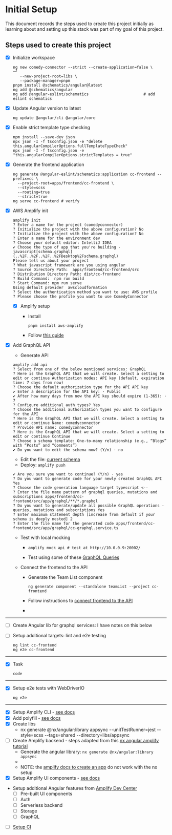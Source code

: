 # Initial Setup

This document records the steps used to create this project initially as learning about and setting up this stack was part of my 
goal of this project.

## Steps used to create this project

- [x] Initialize workspace

  ```shell
  ng new comedy-connector --strict --create-application=false \                                                       ─╯
     --new-project-root=libs \
     --package-manager=pnpm
  pnpm install @schematics/angular@latest
  ng add @schematics/angular
  ng add @angular-eslint/schematics                        # add eslint schematics
  ```

- [x] Update Angular version to latest

  ```shell
  ng update @angular/cli @angular/core
  ```

- [x] Enable strict template type checking

  ```shell
  npm install --save-dev json
  npx json -I -f tsconfig.json -e "delete this.angularCompilerOptions.fullTemplateTypeCheck"
  npx json -I -f tsconfig.json -e "this.angularCompilerOptions.strictTemplates = true"
  ```

- [x] Generate the frontend application

  ```shell
  ng generate @angular-eslint/schematics:application cc-frontend --prefix=cc \
    --project-root=apps/frontend/cc-frontend \
    --style=scss
    --routing=true
    --strict=true
  ng serve cc-frontend # verify
  ```

- [x] AWS Amplify init

  ```
  amplify init
  ? Enter a name for the project (comedyconnector)
  ? Initialize the project with the above configuration? No
  ? Initialize the project with the above configuration? No
  ? Enter a name for the environment dev
  ? Choose your default editor: IntelliJ IDEA
  ✔ Choose the type of app that you're building · javascript[schema.graphql](..%2F..%2F..%2F..%2FDesktop%2Fschema.graphql)
  Please tell us about your project
  ? What javascript framework are you using angular
  ? Source Directory Path:  apps/frontend/cc-frontend/src
  ? Distribution Directory Path: dist/cc-frontend
  ? Build Command:  npm run build
  ? Start Command: npm run serve
  Using default provider  awscloudformation
  ? Select the authentication method you want to use: AWS profile
  ? Please choose the profile you want to use ComedyConnector
  ```
  
  - [x] Amplify setup

    - Install
      ```shell
      pnpm install aws-amplify
      ```
    - Follow [this guide](https://docs.amplify.aws/angular/start/getting-started/setup/#set-up-frontend)

- [x] Add GraphQL API

  - Generate API
  ```
  amplify add api
  ? Select from one of the below mentioned services: GraphQL
  ? Here is the GraphQL API that we will create. Select a setting to edit or continue Authorization modes: API key (default, expiration time: 7 days from now)
  ? Choose the default authorization type for the API API key
  ✔ Enter a description for the API key: · Public
  ✔ After how many days from now the API key should expire (1-365): · 7
  ? Configure additional auth types? Yes
  ? Choose the additional authorization types you want to configure for the API
  ? Here is the GraphQL API that we will create. Select a setting to edit or continue Name: comedyconnector
  ? Provide API name: comedyconnector
  ? Here is the GraphQL API that we will create. Select a setting to edit or continue Continue
  ? Choose a schema template: One-to-many relationship (e.g., “Blogs” with “Posts” and “Comments”)
  ✔ Do you want to edit the schema now? (Y/n) · no
  ```
  
  - Edit the file: [current schema](amplify/backend/api/comedyconnector/schema.graphql)
  - Deploy: `amplify push`
  ```
  ✔ Are you sure you want to continue? (Y/n) · yes
  ? Do you want to generate code for your newly created GraphQL API Yes
  ? Choose the code generation language target typescript <--
  ? Enter the file name pattern of graphql queries, mutations and subscriptions apps/frontend/cc-frontend/src/app/graphql/**/*.graphql
  ? Do you want to generate/update all possible GraphQL operations - queries, mutations and subscriptions Yes
  ? Enter maximum statement depth [increase from default if your schema is deeply nested] 2
  ? Enter the file name for the generated code apps/frontend/cc-frontend/src/app/graphql/cc-graphql.service.ts
  ```
  - Test with local mocking
    - ```shell
      amplify mock api # test at http://10.0.0.9:20002/
      ```
    - Test using some of these [GraphQL Queries](graphql-queries.md)
    
  - Connect the frontend to the API
    - Generate the Team List component
  
      ```shell
      ng generate component --standalone teamList --project cc-frontend
      ```
      
    - Follow instructions to [connect frontend to the API](https://docs.amplify.aws/angular/start/getting-started/data-model/#connect-frontend-to-api)
    - 
  
---

- [ ] Create Angular lib for graphql services: I have notes on this below

- [ ] Setup additional targets: lint and e2e testing

  ```shell
  ng lint cc-frontend
  ng e2e cc-frontend
  ```

---

- [x] Task

  ```shell
  code
  ```

---

- [x] Setup e2e tests with WebDriverIO

  ```shell
  ng e2e 
  ```

---

- [x] Setup Amplify CLI - [see docs](https://docs.amplify.aws/angular/start/getting-started/installation/#configure-the-amplify-cli)
- [x] Add polyfill - [see docs](https://docs.amplify.aws/angular/start/project-setup/create-application/)
- [x] Create libs
  - nx generate @nx/angular:library appsync  --unitTestRunner=jest --style=scss --tags=shared --directory=libs/appsync
- [ ] Create Amplify backend - steps adapted from this [nx angular amplify tutorial](https://dev.to/beavearony/getting-started-with-a-angularnx-workspace-backed-by-an-aws-amplify-graphql-api---part-1-24m0)
  - Generate the angular library: `nx generate @nx/angular:library appsync`
  -
  - NOTE: the [amplify docs to create an app](https://docs.amplify.aws/angular/start/project-setup/create-application/) do not work with the nx setup
- [x] Setup Amplify UI components - [see docs](https://ui.docs.amplify.aws/angular/getting-started/installation)
- Setup additional Angular features from [Amplify Dev Center](https://docs.amplify.aws/angular/)
  - [ ] Pre-built UI components
  - [ ] Auth
  - [ ] Serverless backend
  - [ ] Storage
  - [ ] GraphQL
- [ ] [Setup CI](https://nx.dev/recipes/ci)
